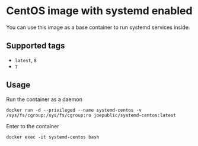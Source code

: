 # CentOS image with systemd enabled

You can use this image as a base container to run systemd services inside.

## Supported tags
 - `latest`, `8`
 - `7`

## Usage

Run the container as a daemon

`docker run -d --privileged --name systemd-centos -v /sys/fs/cgroup:/sys/fs/cgroup:ro joepublic/systemd-centos:latest`

Enter to the container

`docker exec -it systemd-centos bash`
